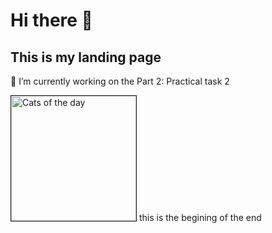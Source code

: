 <!-- <style>
 * {
  margin: 0;
 }

 img {
  top: 20px;
  left: 20px;
  display: flex;
 }
</style> -->
<div>
 <h1> Hi there 👋</h1>
 <h2>This is my landing page</h2>
 <p>🔭 I’m currently working on the Part 2: Practical task 2</p>
</div>
<div>
<picture>
    <img alt="Cats of the day" src="https://i.natgeofe.com/n/4cebbf38-5df4-4ed0-864a-4ebeb64d33a4/NationalGeographic_1468962_square.jpg" width="200px" height="200px"  border="1px black solid" border-radius="2em">
</picture>
<span>this is the begining of the end</span>
</div>



<!-- >>>>>>> 26b8417214c6cdd80809349405fea843b81f923b -->
<!--
**footroot/footroot** is a ✨ _special_ ✨ repository because its `README.md` (this file) appears on your GitHub profile.

Here are some ideas to get you started:

- # 🔭 I’m currently working on ...
- 🌱 I’m currently learning ...
- 👯 I’m looking to collaborate on ...
- 🤔 I’m looking for help with ...
- 💬 Ask me about ...
- 📫 How to reach me: ...
- 😄 Pronouns: ...
- ⚡ Fun fact: ...
-->
 <!-- <source media="(prefers-color-scheme: dark)" srcset="YOUR-DARKMODE-IMAGE">
 <source media="(prefers-color-scheme: light)" srcset="YOUR-LIGHTMODE-IMAGE"> -->
